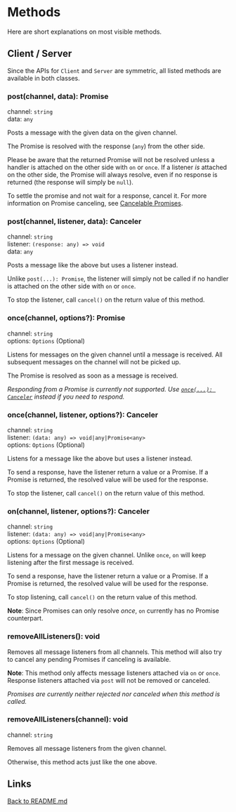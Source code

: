 # Methods

Here are short explanations on most visible methods.

## Client / Server

Since the APIs for `Client` and `Server` are symmetric,
all listed methods are available in both classes.

### post(channel, data): Promise

channel: `string`  
data: `any`

Posts a message with the given data on the given channel.

The Promise is resolved with the response (`any`) from the other side.

Please be aware that the returned Promise will not be resolved unless a handler
is attached on the other side with `on` or `once`.
If a listener _is_ attached on the other side, the Promise will always resolve,
even if no response is returned (the response will simply be `null`).

To settle the promise and not wait for a response, cancel it.
For more information on Promise canceling,
see [Cancelable Promises](../README.md#cancelable-promises).

### post(channel, listener, data): Canceler

channel: `string`  
listener: `(response: any) => void`  
data: `any`

Posts a message like the above but uses a listener instead.

Unlike `post(...): Promise`, the listener will simply not be called if
no handler is attached on the other side with `on` or `once`.

To stop the listener, call `cancel()` on the return value of this method.

### once(channel, options?): Promise

channel: `string`  
options: `Options` (Optional)

Listens for messages on the given channel until a message is received.
All subsequent messages on the channel will not be picked up.

The Promise is resolved as soon as a message is received.

_Responding from a Promise is currently not supported._
_Use [`once(...): Canceler`](#oncechannel-listener-options-canceler)
instead if you need to respond._

### once(channel, listener, options?): Canceler

channel: `string`  
listener: `(data: any) => void|any|Promise<any>`  
options: `Options` (Optional)

Listens for a message like the above but uses a listener instead.

To send a response, have the listener return a value or a Promise.
If a Promise is returned, the resolved value will be used for the response.

To stop the listener, call `cancel()` on the return value of this method.

### on(channel, listener, options?): Canceler

channel: `string`  
listener: `(data: any) => void|any|Promise<any>`  
options: `Options` (Optional)

Listens for a message on the given channel.
Unlike `once`, `on` will keep listening after the first message is received.

To send a response, have the listener return a value or a Promise.
If a Promise is returned, the resolved value will be used for the response.

To stop listening, call `cancel()` on the return value of this method.

**Note**:
Since Promises can only resolve _once_,
`on` currently has no Promise counterpart.

### removeAllListeners(): void

Removes all message listeners from all channels.
This method will also try to cancel any pending Promises if
canceling is available.

**Note**:
This method only affects message listeners attached via `on` or `once`.
Response listeners attached via `post` will not be removed or canceled.

_Promises are currently neither rejected nor canceled when
this method is called._

### removeAllListeners(channel): void

channel: `string`

Removes all message listeners from the given channel.

Otherwise, this method acts just like the one above.

## Links

[Back to README.md](../README.md)
